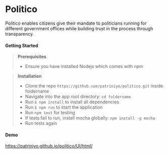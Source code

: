 # Politico
Politico enables citizens give their mandate to politicians running for different government offices while building trust in the process through transparency.

#### Getting Started
> **Prerequisites**
> - Ensure you have installed Nodejs which comes with npm

> **Installation**
> - Clone the repo `https://github.com/patriniyo/politico.git` inside foldername
> - Navigate into the app root directory: `cd foldername`
> - Run `$ npm install` to install all dependencies
> - Run `$ npm run` to start the application
> - Run `npm test` for testing 
> - If tests fail to run, install mocha globally: `npm install -g mocha`
> - Run tests again

#### Demo
https://patriniyo.github.io/politico/UI/html/


